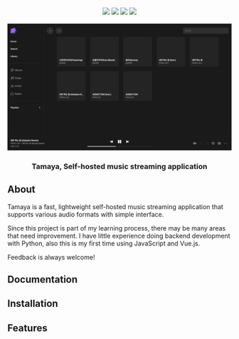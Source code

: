 <div align="center">
  <h3><img src="https://img.shields.io/badge/Python | 3.11 | 3.12-3776AB?style=flat-square&logo=python&logoColor=white"> <img src="https://img.shields.io/badge/Vue.js-35495E?style=flat-square&logo=vue.js&logoColor=4FC08D"> <img src="https://img.shields.io/github/license/bunubbv/tamaya?style=flat-square"> <img src="https://img.shields.io/github/last-commit/bunubbv/tamaya?style=flat-square"></h3>
  <img src=".github/screenshots/tamaya.png" width="700">
  <h3>Tamaya, Self-hosted music streaming application</h3>
</div>

## About
Tamaya is a fast, lightweight self-hosted music streaming application that supports various audio formats with simple interface.

Since this project is part of my learning process, there may be many areas that need improvement. I have little experience doing backend development with Python, also this is my first time using JavaScript and Vue.js.

Feedback is always welcome!

## Documentation

## Installation

## Features
